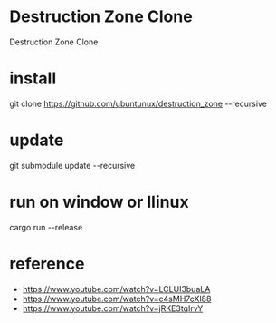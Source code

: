 # Destruction Zone Clone
Destruction Zone Clone

# install
git clone https://github.com/ubuntunux/destruction_zone --recursive

# update
git submodule update --recursive

# run on window or llinux
cargo run --release

# reference
- https://www.youtube.com/watch?v=LCLUI3buaLA
- https://www.youtube.com/watch?v=c4sMH7cXl88
- https://www.youtube.com/watch?v=jRKE3tqIrvY